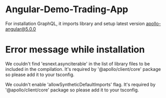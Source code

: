 # Angular-Demo-Trading-App

For installation GraphQL, it imports library and setup latest version
apollo-angular@5.0.0

# Error message while installation

We couldn't find 'esnext.asynciterable' in the list of library files to be included in the compilation.
It's required by '@apollo/client/core' package so please add it to your tsconfig.


We couldn't enable 'allowSyntheticDefaultImports' flag.
It's required by '@apollo/client/core' package so please add it to your tsconfig.

